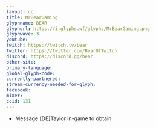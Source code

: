 ```yaml
---
layout: cc
title: MrBearGaming
glyphname: BEAR
glyphurl: https://i.glyphs.wf/glyphs/MrBearGaming.png
glyphwave: 3
youtube: 
twitch: https://twitch.tv/bear
twitter: https://twitter.com/BearOfTwitch
discord: https://discord.gg/bear
other-site: 
primary-language: 
global-glyph-code: 
currently-partnered: 
stream-currency-needed-for-glyph: 
facebook: 
mixer: 
ccid: 131
---
```

* Message [DE]Taylor in-game to obtain
